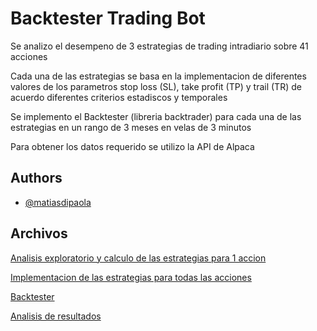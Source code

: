 
# Backtester Trading Bot


Se analizo el desempeno de 3 estrategias de trading intradiario sobre 41 acciones

Cada una de las estrategias se basa en la implementacion de diferentes valores de  los parametros stop loss (SL), take profit (TP) y trail (TR) de acuerdo diferentes criterios estadiscos y temporales

Se implemento el Backtester (libreria backtrader) para cada una de las estrategias en un rango de 3 meses en velas de 3 minutos
 
Para obtener los datos requerido se utilizo la API de Alpaca



## Authors

- [@matiasdipaola](https://www.github.com/octokatherine)


## Archivos

[Analisis exploratorio y calculo de las estrategias para 1 accion](https://linktodocumentation)

[Implementacion de las estrategias para todas las acciones](https://linktodocumentation)

[Backtester](https://linktodocumentation)

[Analisis de resultados](https://linktodocumentation)


